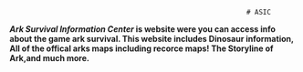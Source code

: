                                                               # ASIC 
**_Ark Survival Information Center_ is website were you can access info about the game ark survival. This website includes Dinosaur information, All of the offical arks maps including recorce maps! The Storyline of Ark,and much more.**

